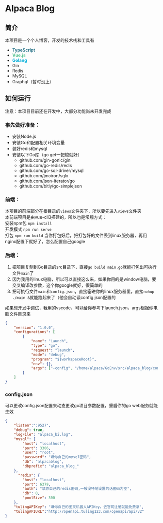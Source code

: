 # Alpaca Blog

## 简介
本项目是一个个人博客，开发的技术栈和工具有
- <b style="color:#2b7489">TypeScript</b>
- <b style="color:rgb(79, 192, 141)">Vue.js</b>
- <b style="color:rgb(0, 173, 216)">Golang</b>
- Gin
- Redis
- MySQL
- Graphql（暂时没上）

## 如何运行
注意：本项目目前还在开发中，大部分功能尚未开发完成

### 事先做好准备：
- 安装Node.js
- 安装Go和配置相关环境变量
- 装好redis和mysql
- 安装以下Go库（go get一把梭就好）
  - github.com/gin-gonic/gin
  - github.com/go-redis/redis
  - github.com/go-sql-driver/mysql
  - github.com/jmoiron/sqlx
  - github.com/json-iterator/go
  - github.com/bitly/go-simplejson

### 前端：
本项目的前端部分在根目录的`views`文件夹下，所以要先进入`views`文件夹  
本前端项目是由vue-cli3搭建的，所以也是常规方式：  
安装npm包 `npm install`  
开发模式  `npm run serve`  
打包     `npm run build`
当你打包好后，把打包好的文件丢到linux服务器，再用nginx配置下就好了，怎么配置自己google

### 后端：
1. 把项目复制到Go目录的src目录下，直接`go build main.go`就能打包出可执行文件`main`了  
2. 因为我用的linux电脑，所以可以直接这么来，如果你用的是window电脑，要交叉编译改参数，这个你google就好，很简单的  
3. 把可执行文件`main`和`config.json`，直接塞进你的linux服务器里，直接`nohup ./main &`就能跑起来了（他会自动读config.json配置的  

如果想开发中调试，我用的vscode，可以给你参考下launch.json，args根据你电脑文件目录来
```json
{
    "version": "1.0.0",
    "configurations": [        
        {
            "name": "Launch",
            "type": "go",
            "request": "launch",
            "mode": "debug",
            "program": "${workspaceRoot}",
            "env": {},
            "args": ["-config", "/home/alpaca/GoEnv/src/alpaca_blog/config.json"]
        }
    ]
}
```
### config.json
可以更改config.json配置来动态更改go项目参数配置，重启你的go web服务就能生效
```json
{
    "listen":":9527",
    "debug": true,
    "logFile": "alpaca_bi.log",
    "mysql": {
        "host": "localhost",
        "port": 3306,
        "user": "root",
        "password": "填你自己的mysql密码",
        "db": "alpacablog",
        "dbprefix": "alpaca_blog_"
    },
      "redis": {
        "host": "localhost",
        "port": 6379,
        "auth": "填你自己的redis密码,一般没特地设置的话密码为空",
        "db": 0,
        "poolSize": 300
    },
    "tulingAPIKey": "填你自己的图灵机器人APIKey，去官网注册就能免费拿",
    "tulingAPIURL":"http://openapi.tuling123.com/openapi/api/v2"
}
```
